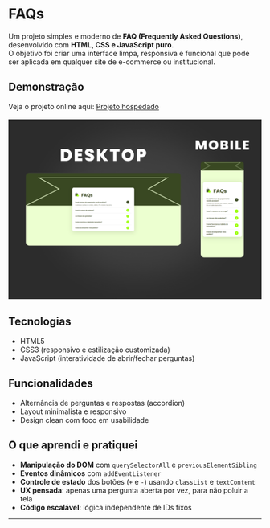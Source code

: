 # FAQs

Um projeto simples e moderno de **FAQ (Frequently Asked Questions)**, desenvolvido com **HTML, CSS e JavaScript puro**.  
O objetivo foi criar uma interface limpa, responsiva e funcional que pode ser aplicada em qualquer site de e-commerce ou institucional.

## Demonstração
Veja o projeto online aqui: [Projeto hospedado](https://frequently-asked-questionss.netlify.app/) <br><br>
<img src="img/preview.png" alt="Preview do projeto" width="600" />

## Tecnologias
- HTML5
- CSS3 (responsivo e estilização customizada)
- JavaScript (interatividade de abrir/fechar perguntas)

## Funcionalidades
- Alternância de perguntas e respostas (accordion)
- Layout minimalista e responsivo
- Design clean com foco em usabilidade

## O que aprendi e pratiquei
- **Manipulação do DOM** com `querySelectorAll` e `previousElementSibling`
- **Eventos dinâmicos** com `addEventListener`
- **Controle de estado** dos botões (`+` e `-`) usando `classList` e `textContent`
- **UX pensada**: apenas uma pergunta aberta por vez, para não poluir a tela
- **Código escalável**: lógica independente de IDs fixos


---
